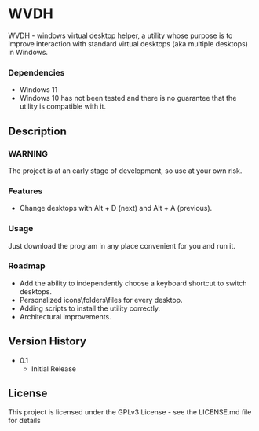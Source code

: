 # WVDH

WVDH - windows virtual desktop helper, a utility whose purpose is to improve interaction with standard virtual desktops (aka multiple desktops) in Windows.

### Dependencies

* Windows 11
* Windows 10 has not been tested and there is no guarantee that the utility is compatible with it.

## Description

### WARNING
The project is at an early stage of development, so use at your own risk.

### Features
* Change desktops with Alt + D (next) and Alt + A (previous).

### Usage
Just download the program in any place convenient for you and run it.

### Roadmap
* Add the ability to independently choose a keyboard shortcut to switch desktops.
* Personalized icons\folders\files for every desktop.
* Adding scripts to install the utility correctly.
* Architectural improvements.

## Version History

* 0.1
    * Initial Release

## License

This project is licensed under the GPLv3 License - see the LICENSE.md file for details
